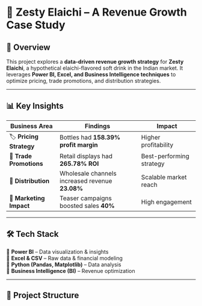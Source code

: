 # 🚀 Zesty Elaichi – A Revenue Growth Case Study   
## 📌 Overview  
This project explores a **data-driven revenue growth strategy** for **Zesty Elaichi**, a hypothetical elaichi-flavored soft drink in the Indian market. 
It leverages **Power BI, Excel, and Business Intelligence techniques** to optimize pricing, trade promotions, and distribution strategies.  

---

## 📊 Key Insights  

| **Business Area**        | **Findings**                                     | **Impact**                |
|--------------------------|-------------------------------------------------|---------------------------|
| 🏷️ **Pricing Strategy**  | Bottles had **158.39% profit margin**           | Higher profitability      |
| 🏪 **Trade Promotions**  | Retail displays had **265.78% ROI**              | Best-performing strategy  |
| 🚚 **Distribution**      | Wholesale channels increased revenue **23.08%** | Scalable market reach     |
| 📢 **Marketing Impact**  | Teaser campaigns boosted sales **40%**          | High engagement           |

---

## 🛠 Tech Stack  
🔹 **Power BI** – Data visualization & insights  
🔹 **Excel & CSV** – Raw data & financial modeling  
🔹 **Python (Pandas, Matplotlib)** – Data analysis  
🔹 **Business Intelligence (BI)** – Revenue optimization  

---

## 📂 Project Structure  

